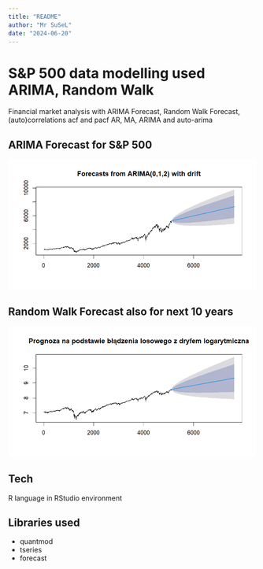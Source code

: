 ```yaml
---
title: "README"
author: "Mr SuSeL"
date: "2024-06-20"
---
```

# S&P 500 data modelling used ARIMA, Random Walk
Financial market analysis with ARIMA Forecast, Random Walk Forecast, (auto)correlations acf and pacf AR, MA, ARIMA and auto-arima

## ARIMA Forecast for S&P 500
![ARIMA Forecast](https://github.com/Mr-SuSeL/simple_market_analysis/blob/main/auto-arima-forecast.png?raw=true)

## Random Walk Forecast also for next 10 years
![Random Walk Forecast](https://github.com/Mr-SuSeL/simple_market_analysis/blob/main/arima_forecast_fanplot.png?raw=true)

## Tech
R language in RStudio environment

## Libraries used
- quantmod
- tseries
- forecast
